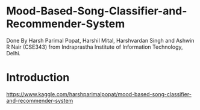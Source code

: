 # Mood-Based-Song-Classifier-and-Recommender-System

Done By Harsh Parimal Popat, Harshil Mital, Harshvardan Singh and Ashwin R Nair (CSE343) from Indraprastha Institute of Information Technology, Delhi.

# Introduction
https://www.kaggle.com/harshparimalpopat/mood-based-song-classifier-and-recommender-system

